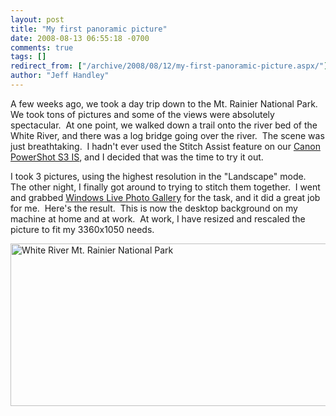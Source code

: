 ```yaml
---
layout: post
title: "My first panoramic picture"
date: 2008-08-13 06:55:18 -0700
comments: true
tags: []
redirect_from: ["/archive/2008/08/12/my-first-panoramic-picture.aspx/"]
author: "Jeff Handley"
---
```

<!-- more -->
<p>A few weeks ago, we took a day trip down to the Mt. Rainier National Park.  We took tons of pictures and some of the views were absolutely spectacular.  At one point, we walked down a trail onto the river bed of the White River, and there was a log bridge going over the river.  The scene was just breathtaking.  I hadn't ever used the Stitch Assist feature on our <a href="http://www.usa.canon.com/consumer/controller?act=ModelInfoAct&amp;fcategoryid=144&amp;modelid=13077" target="_blank">Canon PowerShot S3 IS</a>, and I decided that was the time to try it out.</p>  <p>I took 3 pictures, using the highest resolution in the "Landscape" mode.  The other night, I finally got around to trying to stitch them together.  I went and grabbed <a href="http://get.live.com/photogallery/overview" target="_blank">Windows Live Photo Gallery</a> for the task, and it did a great job for me.  Here's the result.  This is now the desktop background on my machine at home and at work.  At work, I have resized and rescaled the picture to fit my 3360x1050 needs.</p>  <p><a href="http://blog.jeffhandley.com/Images/PostImages/Myfirstpanoramicpicture_15057/WhiteRiver.jpg" target="_blank"><img style="border-right: 0px; border-top: 0px; border-left: 0px; border-bottom: 0px" height="260" alt="White River Mt. Rainier National Park" src="http://blog.jeffhandley.com/Images/PostImages/Myfirstpanoramicpicture_15057/WhiteRiver_thumb.jpg" width="660" border="0" /></a></p>

